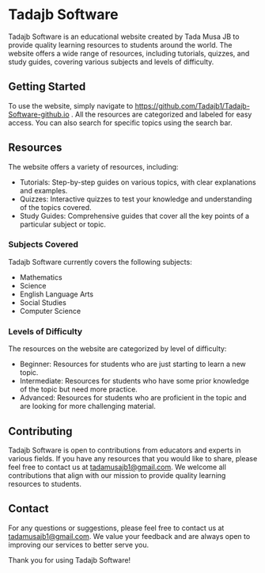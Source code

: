 # Tadajb Software

Tadajb Software is an educational website created by Tada Musa JB to provide quality learning resources to students around the world. The website offers a wide range of resources, including tutorials, quizzes, and study guides, covering various subjects and levels of difficulty.

## Getting Started

To use the website, simply navigate to https://github.com/Tadajb1/Tadajb-Software-github.io . All the resources are categorized and labeled for easy access. You can also search for specific topics using the search bar.

## Resources

The website offers a variety of resources, including:

- Tutorials: Step-by-step guides on various topics, with clear explanations and examples.
- Quizzes: Interactive quizzes to test your knowledge and understanding of the topics covered.
- Study Guides: Comprehensive guides that cover all the key points of a particular subject or topic.

### Subjects Covered

Tadajb Software currently covers the following subjects:

- Mathematics
- Science
- English Language Arts
- Social Studies
- Computer Science

### Levels of Difficulty

The resources on the website are categorized by level of difficulty:

- Beginner: Resources for students who are just starting to learn a new topic.
- Intermediate: Resources for students who have some prior knowledge of the topic but need more practice.
- Advanced: Resources for students who are proficient in the topic and are looking for more challenging material.

## Contributing

Tadajb Software is open to contributions from educators and experts in various fields. If you have any resources that you would like to share, please feel free to contact us at tadamusajb1@gmail.com. We welcome all contributions that align with our mission to provide quality learning resources to students.

## Contact

For any questions or suggestions, please feel free to contact us at tadamusajb1@gmail.com. We value your feedback and are always open to improving our services to better serve you.

Thank you for using Tadajb Software!
